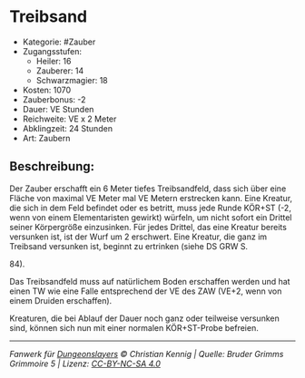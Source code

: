 # Treibsand

- Kategorie: #Zauber
- Zugangsstufen:
  - Heiler: 16
  - Zauberer: 14
  - Schwarzmagier: 18
- Kosten: 1070
- Zauberbonus: -2
- Dauer: VE Stunden
- Reichweite: VE x 2 Meter
- Abklingzeit: 24 Stunden
- Art: Zaubern

## Beschreibung:

Der Zauber erschafft ein 6 Meter tiefes Treibsandfeld, dass sich über eine Fläche von maximal VE Meter mal VE Metern erstrecken kann. Eine Kreatur, die sich in dem Feld befindet oder es betritt, muss jede Runde KÖR+ST (-2, wenn von einem Elementaristen gewirkt) würfeln, um nicht sofort ein Drittel seiner Körpergröße einzusinken. Für jedes Drittel, das eine Kreatur bereits versunken ist, ist der Wurf um 2 erschwert. Eine Kreatur, die ganz im Treibsand versunken ist, beginnt zu ertrinken (siehe DS GRW S.

84).

Das Treibsandfeld muss auf natürlichem Boden erschaffen werden und hat einen TW wie eine Falle entsprechend der VE des ZAW (VE+2, wenn von einem Druiden erschaffen).

Kreaturen, die bei Ablauf der Dauer noch ganz oder teilweise versunken sind, können sich nun mit einer normalen KÖR+ST-Probe befreien.

---

_Fanwerk für [Dungeonslayers](https://www.dungeonslayers.net/) © Christian Kennig | Quelle: Bruder Grimms Grimmoire 5 | Lizenz: [CC-BY-NC-SA 4.0](https://creativecommons.org/licenses/by-nc-sa/4.0/deed.de)_
